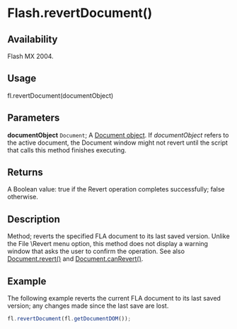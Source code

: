 # Flash.revertDocument()

## Availability

Flash MX 2004.

## Usage

fl.revertDocument(documentObject)

## Parameters

**documentObject** `Document`; A [Document object](../Document_object/Document_summary.md). If *documentObject* refers to the active document, the Document window might not revert until the script that calls this method finishes executing.

## Returns

A Boolean value: true if the Revert operation completes successfully; false otherwise.

## Description

Method; reverts the specified FLA document to its last saved version. Unlike the File \Revert menu option, this method does not display a warning window that asks the user to confirm the operation. See also [Document.revert()](../Document_object/Document340.md) and [Document.canRevert()](../Document_object/Document26.md).

## Example

The following example reverts the current FLA document to its last saved version; any changes made since the last save are lost.

```javascript
fl.revertDocument(fl.getDocumentDOM());
```
